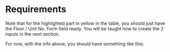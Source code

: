 # Requirements





Note that for the highlighted part in yellow in the table, you should just have the Floor / Unit No. Form field ready. You will be taught how to create the 2 inputs in the next section.



For now, with the info above, you should have something like this:




